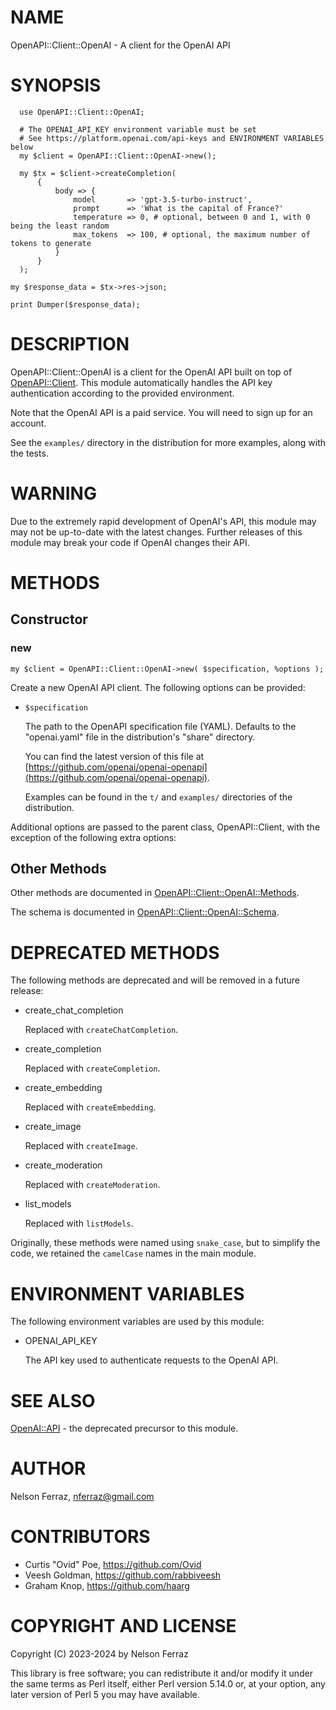 # NAME

OpenAPI::Client::OpenAI - A client for the OpenAI API

# SYNOPSIS

      use OpenAPI::Client::OpenAI;

      # The OPENAI_API_KEY environment variable must be set
      # See https://platform.openai.com/api-keys and ENVIRONMENT VARIABLES below
      my $client = OpenAPI::Client::OpenAI->new();

      my $tx = $client->createCompletion(
          {
              body => {
                  model       => 'gpt-3.5-turbo-instruct',
                  prompt      => 'What is the capital of France?'
                  temperature => 0, # optional, between 0 and 1, with 0 being the least random
                  max_tokens  => 100, # optional, the maximum number of tokens to generate
              }
          }
      );

    my $response_data = $tx->res->json;

    print Dumper($response_data);

# DESCRIPTION

OpenAPI::Client::OpenAI is a client for the OpenAI API built on
top of [OpenAPI::Client](https://metacpan.org/pod/OpenAPI%3A%3AClient). This module automatically handles the API
key authentication according to the provided environment.

Note that the OpenAI API is a paid service. You will need to sign up for an
account.

See the `examples/` directory in the distribution for more examples, along
with the tests.

# WARNING

Due to the extremely rapid development of OpenAI's API, this module may may
not be up-to-date with the latest changes. Further releases of this module may
break your code if OpenAI changes their API.

# METHODS

## Constructor

### new

    my $client = OpenAPI::Client::OpenAI->new( $specification, %options );

Create a new OpenAI API client. The following options can be provided:

- `$specification`

    The path to the OpenAPI specification file (YAML). Defaults to the
    "openai.yaml" file in the distribution's "share" directory.

    You can find the latest version of this file at
    [https://github.com/openai/openai-openapi](https://github.com/openai/openai-openapi).

    Examples can be found in the `t/` and `examples/` directories of the
    distribution.

Additional options are passed to the parent class, OpenAPI::Client, with the
exception of the following extra options:

## Other Methods

Other methods are documented in [OpenAPI::Client::OpenAI::Methods](https://metacpan.org/pod/OpenAPI%3A%3AClient%3A%3AOpenAI%3A%3AMethods).

The schema is documented in [OpenAPI::Client::OpenAI::Schema](https://metacpan.org/pod/OpenAPI%3A%3AClient%3A%3AOpenAI%3A%3ASchema).

# DEPRECATED METHODS

The following methods are deprecated and will be removed in a future release:

- create\_chat\_completion

    Replaced with `createChatCompletion`.

- create\_completion

    Replaced with `createCompletion`.

- create\_embedding

    Replaced with `createEmbedding`.

- create\_image

    Replaced with `createImage`.

- create\_moderation

    Replaced with `createModeration`.

- list\_models

    Replaced with `listModels`.

Originally, these methods were named using `snake_case`, but to simplify the
code, we retained the `camelCase` names in the main module.

# ENVIRONMENT VARIABLES

The following environment variables are used by this module:

- OPENAI\_API\_KEY

    The API key used to authenticate requests to the OpenAI API.

# SEE ALSO

[OpenAI::API](https://metacpan.org/pod/OpenAI%3A%3AAPI) - the deprecated precursor to this module.

# AUTHOR

Nelson Ferraz, <nferraz@gmail.com>

# CONTRIBUTORS

- Curtis "Ovid" Poe, https://github.com/Ovid
- Veesh Goldman, https://github.com/rabbiveesh
- Graham Knop, https://github.com/haarg

# COPYRIGHT AND LICENSE

Copyright (C) 2023-2024 by Nelson Ferraz

This library is free software; you can redistribute it and/or modify
it under the same terms as Perl itself, either Perl version 5.14.0 or,
at your option, any later version of Perl 5 you may have available.
